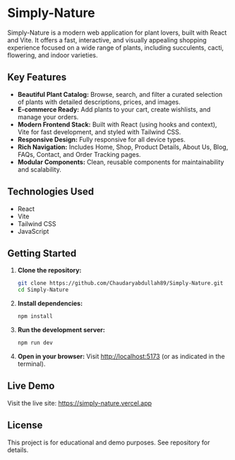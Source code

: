 # Simply-Nature

Simply-Nature is a modern web application for plant lovers, built with React and Vite. It offers a fast, interactive, and visually appealing shopping experience focused on a wide range of plants, including succulents, cacti, flowering, and indoor varieties.

## Key Features

- **Beautiful Plant Catalog:** Browse, search, and filter a curated selection of plants with detailed descriptions, prices, and images.
- **E-commerce Ready:** Add plants to your cart, create wishlists, and manage your orders.
- **Modern Frontend Stack:** Built with React (using hooks and context), Vite for fast development, and styled with Tailwind CSS.
- **Responsive Design:** Fully responsive for all device types.
- **Rich Navigation:** Includes Home, Shop, Product Details, About Us, Blog, FAQs, Contact, and Order Tracking pages.
- **Modular Components:** Clean, reusable components for maintainability and scalability.

## Technologies Used

- React
- Vite
- Tailwind CSS
- JavaScript

## Getting Started

1. **Clone the repository:**
   ```bash
   git clone https://github.com/Chaudaryabdullah89/Simply-Nature.git
   cd Simply-Nature
   ```
2. **Install dependencies:**
   ```bash
   npm install
   ```
3. **Run the development server:**
   ```bash
   npm run dev
   ```
4. **Open in your browser:**
   Visit [http://localhost:5173](http://localhost:5173) (or as indicated in the terminal).

## Live Demo
Visit the live site: https://simply-nature.vercel.app

## License
This project is for educational and demo purposes. See repository for details.
